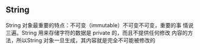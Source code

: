 ## String
String 对象最重要的特点：不可变（immutable）不可变不可变，重要的事
情说三遍。String 用来存储字符的数据是 private 的，而且不提供任何修改
内容的方法，所以String 对象一旦生成，其内容就是完全不可能被修改的